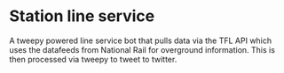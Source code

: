 # Station line service
A tweepy powered line service bot that pulls data via the TFL API which uses the datafeeds from National Rail for overground information. This is then processed via tweepy to tweet to twitter.
